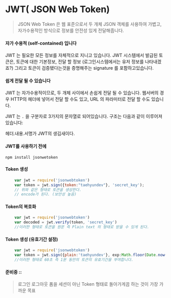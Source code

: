 # JWT( JSON Web Token)

> JSON Web Token 은 웹 표준으로서 두 개체 JSON 객체를 사용하여 가볍고, 자가수용적인 방식으로 정보를 안전성 있게 전달해줍니다.



 

#### 자가 수용적 (self-contained) 입니다

JWT 는 필요한 모든 정보를 자체적으로 지니고 있습니다. JWT 시스템에서 발급된 토큰은, 토큰에 대한 기본정보, 전달 할 정보 (로그인시스템에서는 유저 정보를 나타내겠죠?) 그리고 토큰이 검증됐다는것을 증명해주는 signature 를 포함하고있습니다.

#### 쉽게 전달 될 수 있습니다

JWT 는 자가수용적이므로, 두 개체 사이에서 손쉽게 전달 될 수 있습니다. 웹서버의 경우 HTTP의 헤더에 넣어서 전달 할 수도 있고, URL 의 파라미터로 전달 할 수도 있습니다.







JWT 는 `.` 을 구분자로 3가지의 문자열로 되어있습니다. 구조는 다음과 같이 이루어져있습니다:



헤더.내용.서명가  JWT의 생김새이다.



#### JWT를 사용하기 전에

```
npm install jsonwetoken
```

#### Token 생성

```javascript
    var jwt = require('jsonwebtoken')
    var token = jwt.sign({token:"taehyundev"}, 'secret_key');
    // 위와 같은 형태로 토큰을 생성한다.
    // encode가 된다. (보안성 높음)
```

#### Token의 복호화

```javascript
    var jwt = require('jsonwebtoken')
    var decoded = jwt.verify(token, 'secret_key')
    //이러한 형태로 토큰을 원문 즉 Plain text 의 형태로 받을 수 있게 된다.
```

#### Token 생성 (유효기간 설정)
```javascript
    var jwt = require('jsonwebtoken') 
    var token = jwt.sign({plain:'taehyundev'}, exp:Math.floor(Date.now() /1000 + 60)}, 'secret_key')
    //이러한 형태로 60초 즉 1분 동안의 토큰의 유효기간을 부여합니다.
```
#### 준비중 :: 
> 로그인 로그아웃 폼을 세션이 아닌 Token 형태로 돌아가게끔 하는 것이 가장 가까운 목표